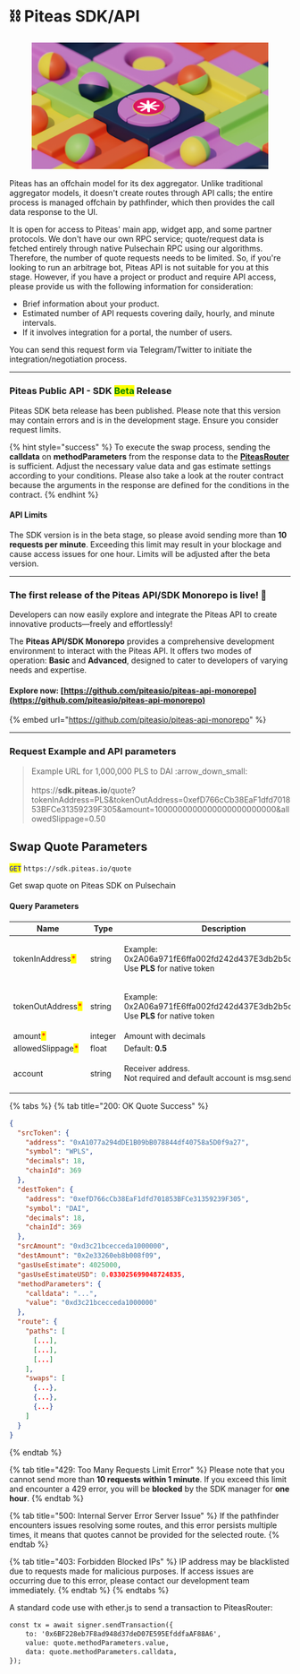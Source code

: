 # ⛓️ Piteas SDK/API

<figure><img src=".gitbook/assets/pt2.jpg" alt=""><figcaption></figcaption></figure>

Piteas has an offchain model for its dex aggregator. Unlike traditional aggregator models, it doesn't create routes through API calls; the entire process is managed offchain by pathfinder, which then provides the call data response to the UI.

It is open for access to Piteas' main app, widget app, and some partner protocols. We don't have our own RPC service; quote/request data is fetched entirely through native Pulsechain RPC using our algorithms. Therefore, the number of quote requests needs to be limited. So, if you're looking to run an arbitrage bot, Piteas API is not suitable for you at this stage. However, if you have a project or product and require API access, please provide us with the following information for consideration:

* Brief information about your product.
* Estimated number of API requests covering daily, hourly, and minute intervals.
* If it involves integration for a portal, the number of users.

You can send this request form via Telegram/Twitter to initiate the integration/negotiation process.

***

### Piteas Public API - SDK <mark style="color:green;">Beta</mark> Release

Piteas SDK beta release has been published. Please note that this version may contain errors and is in the development stage. Ensure you consider request limits.

{% hint style="success" %}
To execute the swap process, sending the **calldata** on **methodParameters** from the response data to the [**PiteasRouter** ](contracts.md)is sufficient. Adjust the necessary value data and gas estimate settings according to your conditions. Please also take a look at the router contract because the arguments in the response are defined for the conditions in the contract.
{% endhint %}

#### API Limits

The SDK version is in the beta stage, so please avoid sending more than **10 requests per minute**. Exceeding this limit may result in your blockage and cause access issues for one hour. Limits will be adjusted after the beta version.

***

### The first release of the Piteas API/SDK Monorepo is live! 🚀

Developers can now easily explore and integrate the Piteas API to create innovative products—freely and effortlessly!

The **Piteas API/SDK Monorepo** provides a comprehensive development environment to interact with the Piteas API. It offers two modes of operation: **Basic** and **Advanced**, designed to cater to developers of varying needs and expertise.

#### Explore now: [https://github.com/piteasio/piteas-api-monorepo](https://github.com/piteasio/piteas-api-monorepo)

{% embed url="https://github.com/piteasio/piteas-api-monorepo" %}

***

### Request Example and API parameters

> Example URL for 1,000,000 PLS to DAI :arrow\_down\_small:\
> \
> https://**sdk.piteas.io**/quote?tokenInAddress=PLS\&tokenOutAddress=0xefD766cCb38EaF1dfd701853BFCe31359239F305\&amount=1000000000000000000000000\&allowedSlippage=0.50

## Swap Quote Parameters

<mark style="color:blue;">`GET`</mark> `https://sdk.piteas.io/quote`

Get swap quote on Piteas SDK on Pulsechain

#### Query Parameters

| Name                                              | Type    | Description                                                                                             |
| ------------------------------------------------- | ------- | ------------------------------------------------------------------------------------------------------- |
| tokenInAddress<mark style="color:red;">\*</mark>  | string  | <p>Example: 0x2A06a971fE6ffa002fd242d437E3db2b5cC5B433<br>Use <strong>PLS</strong> for native token</p> |
| tokenOutAddress<mark style="color:red;">\*</mark> | string  | <p>Example: 0x2A06a971fE6ffa002fd242d437E3db2b5cC5B433<br>Use <strong>PLS</strong> for native token</p> |
| amount<mark style="color:red;">\*</mark>          | integer | Amount with decimals                                                                                    |
| allowedSlippage<mark style="color:red;">\*</mark> | float   | Default: **0.5**                                                                                        |
| account                                           | string  | <p>Receiver address.<br>Not required and default account is msg.sender.</p>                             |

{% tabs %}
{% tab title="200: OK Quote Success" %}
```json
{
  "srcToken": {
    "address": "0xA1077a294dDE1B09bB078844df40758a5D0f9a27",
    "symbol": "WPLS",
    "decimals": 18,
    "chainId": 369
  },
  "destToken": {
    "address": "0xefD766cCb38EaF1dfd701853BFCe31359239F305",
    "symbol": "DAI",
    "decimals": 18,
    "chainId": 369
  },
  "srcAmount": "0xd3c21bcecceda1000000",
  "destAmount": "0x2e33260eb8b008f09",
  "gasUseEstimate": 4025000,
  "gasUseEstimateUSD": 0.033025699048724835,
  "methodParameters": {
    "calldata": "...",
    "value": "0xd3c21bcecceda1000000"
  },
  "route": {
    "paths": [
      [...],
      [...],
      [...]
    ],
    "swaps": [
      {...},
      {...},
      {...}
    ]
  }
}
```
{% endtab %}

{% tab title="429: Too Many Requests Limit Error" %}
Please note that you cannot send more than **10 requests within 1 minute**. If you exceed this limit and encounter a 429 error, you will be **blocked** by the SDK manager for **one hour**.
{% endtab %}

{% tab title="500: Internal Server Error Server Issue" %}
If the pathfinder encounters issues resolving some routes, and this error persists multiple times, it means that quotes cannot be provided for the selected route.
{% endtab %}

{% tab title="403: Forbidden Blocked IPs" %}
IP address may be blacklisted due to requests made for malicious purposes. If access issues are occurring due to this error, please contact our development team immediately.
{% endtab %}
{% endtabs %}



A standard code use with ether.js to send a transaction to PiteasRouter:

```
const tx = await signer.sendTransaction({
    to: '0x6BF228eb7F8ad948d37deD07E595EfddfaAF88A6',
    value: quote.methodParameters.value,
    data: quote.methodParameters.calldata,
});
```
